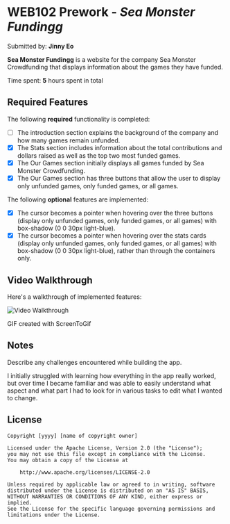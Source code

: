 # WEB102 Prework - *Sea Monster Fundingg*

Submitted by: **Jinny Eo**

**Sea Monster Fundingg** is a website for the company Sea Monster Crowdfunding that displays information about the games they have funded.

Time spent: **5** hours spent in total

## Required Features

The following **required** functionality is completed:

* [ ] The introduction section explains the background of the company and how many games remain unfunded.
* [X] The Stats section includes information about the total contributions and dollars raised as well as the top two most funded games.
* [X] The Our Games section initially displays all games funded by Sea Monster Crowdfunding.
* [X] The Our Games section has three buttons that allow the user to display only unfunded games, only funded games, or all games.

The following **optional** features are implemented:

* [X] The cursor becomes a pointer when hovering over the three buttons (display only unfunded games, only funded games, or all games) with box-shadow (0 0 30px light-blue).
* [X] The cursor becomes a pointer when hovering over the stats cards (display only unfunded games, only funded games, or all games) with box-shadow (0 0 30px light-blue), rather than through the containers only.

## Video Walkthrough

Here's a walkthrough of implemented features:

<img src='https://imgur.com/a/21u07Bt' title='Video Walkthrough' width='' alt='Video Walkthrough' />

<!-- Replace this with whatever GIF tool you used! -->
GIF created with ScreenToGif
<!-- Recommended tools:
[Kap](https://getkap.co/) for macOS
[ScreenToGif](https://www.screentogif.com/) for Windows
[peek](https://github.com/phw/peek) for Linux. -->

## Notes

Describe any challenges encountered while building the app.

I initially struggled with learning how everything in the app really worked, but over time I became familiar and was able to easily understand what aspect and what part I had to look for 
in various tasks to edit what I wanted to change.

## License

    Copyright [yyyy] [name of copyright owner]

    Licensed under the Apache License, Version 2.0 (the "License");
    you may not use this file except in compliance with the License.
    You may obtain a copy of the License at

        http://www.apache.org/licenses/LICENSE-2.0

    Unless required by applicable law or agreed to in writing, software
    distributed under the License is distributed on an "AS IS" BASIS,
    WITHOUT WARRANTIES OR CONDITIONS OF ANY KIND, either express or implied.
    See the License for the specific language governing permissions and
    limitations under the License.
